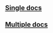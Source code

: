 ## [Single docs](https://github.com/Abd-Lah/bulk_emails_using_box/tree/main/single) 
## [Multiple docs](https://github.com/Abd-Lah/bulk_emails_using_box/tree/main/multiple) 
